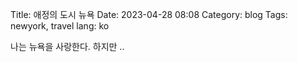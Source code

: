 Title: 애정의 도시 뉴욕
Date: 2023-04-28 08:08
Category: blog
Tags: newyork, travel
lang: ko

나는 뉴욕을 사랑한다. 하지만 ..
